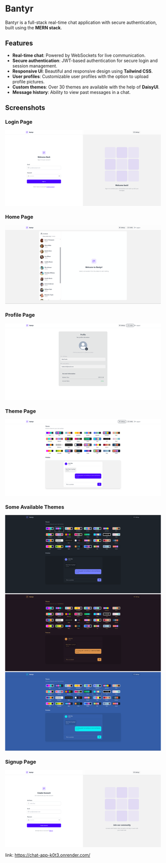 # Bantyr

Bantyr is a full-stack real-time chat application with secure authentication, built using the **MERN stack**. 

## Features

- **Real-time chat**: Powered by WebSockets for live communication.
- **Secure authentication**: JWT-based authentication for secure login and session management.
- **Responsive UI**: Beautiful and responsive design using **Tailwind CSS**.
- **User profiles**: Customizable user profiles with the option to upload profile pictures.
- **Custom themes**: Over 30 themes are available with the help of **DaisyUI**.
- **Message history**: Ability to view past messages in a chat.

## Screenshots
### Login Page
![Alt text](images/Screenshot%202025-01-23%20001628.png)
### Home Page
![Alt text](images/Screenshot%202025-01-23%20001737.png)
### Profile Page
![Alt text](images/Screenshot%202025-01-23%20002438.png)
### Theme Page
![Alt text](images/Screenshot%202025-01-23%20002452.png)
### Some Available Themes
![Alt text](images/Screenshot%202025-01-23%20002640.png)
![Alt text](images/Screenshot%202025-01-23%20002703.png)
![Alt text](images/Screenshot%202025-01-23%20002740.png)
### Signup Page
![Alt text](images/Screenshot%202025-01-23%20003223.png)


link: https://chat-app-k0t3.onrender.com/

